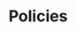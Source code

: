 ---
last_modified_at: 2023-05-15
no_link_title:    false 
no_excerpt:       false 
hide_image:       false
hide_title:       false

layout:           plain
cover:            false
sidebar:          false
order:            0

image:
  path:           /assets/img/policies/banner.png
  srcset:
    1920w:        /assets/img/policies/banner@1x.png
    960w:         /assets/img/policies/banner@0,5x.png
    480w:         /assets/img/policies/banner@0,25x.png

title:            Policies
description:      All web policies
hide_description: false
permalink:        /Policies/

show_collection:  policies
---